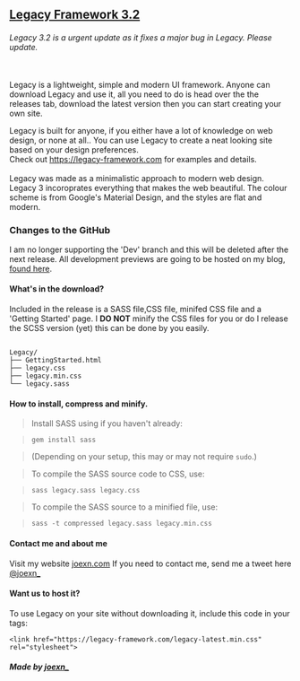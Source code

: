 ## [Legacy Framework 3.2](https://legacy-framework.com)
###### Legacy 3.2 is a urgent update as it fixes a major bug in Legacy. Please update.
<br />
Legacy is a lightweight, simple and modern UI framework.
Anyone can download Legacy and use it, all you need to do is head over the the releases tab, download the latest version then you can start creating your own site.

Legacy is built for anyone, if you either have a lot of knowledge on web design, or none at all.. You can use Legacy to create a neat looking site based on your design preferences.
<br />
Check out <https://legacy-framework.com> for examples and details.<br />
<br />
Legacy was made as a minimalistic approach to modern web design. Legacy 3 incoroprates everything that makes the web beautiful.
The colour scheme is from Google's Material Design, and the styles are flat and modern.

### Changes to the GitHub
I am no longer supporting the 'Dev' branch and this will be deleted after the next release. All development previews are going to be hosted on my blog, [found here](https://joexn.com/blog).

#### What's in the download?

Included in the release is a SASS file,CSS file, minifed CSS file and a 'Getting Started' page.
I **DO NOT** minify the CSS files for you or do I release the SCSS version (yet) this can be done by you easily.

```

Legacy/
├── GettingStarted.html
├── legacy.css
├── legacy.min.css
└── legacy.sass

```

#### How to install, compress and minify.


> Install SASS using if you haven't already:

>     gem install sass

> (Depending on your setup, this may or may not require `sudo`.)

> To compile the SASS source code to CSS, use:

>     sass legacy.sass legacy.css

> To compile the SASS source to a minified file, use:

>     sass -t compressed legacy.sass legacy.min.css

#### Contact me and about me
Visit my website [joexn.com](http://joexn.com)
If you need to contact me, send me a tweet here [@joexn_](https://twitter.com/@joexn_)

#### Want us to host it?
To use Legacy on your site without downloading it, include this code in your <head> tags:

```
<link href="https://legacy-framework.com/legacy-latest.min.css" rel="stylesheet">
```

##### Made by [joexn_](https://joexn.com)
